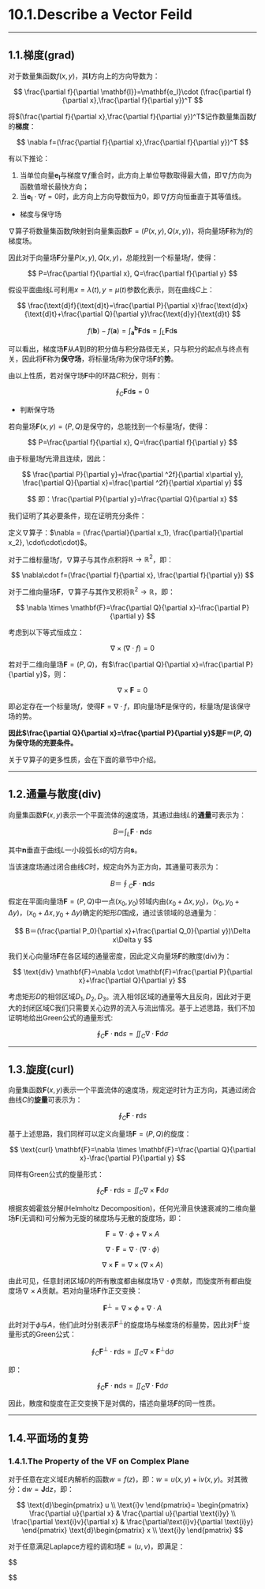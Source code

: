 # **10.1.Describe a Vector Feild**

---

## **1.1.梯度(grad)**

对于数量集函数$f(x, y)$，其$\mathbf{l}$方向上的方向导数为：

$$
\frac{\partial f}{\partial \mathbf{l}}=\mathbf{e_l}\cdot (\frac{\partial f}{\partial x},\frac{\partial f}{\partial y})^T
$$

将$(\frac{\partial f}{\partial x},\frac{\partial f}{\partial y})^T$记作数量集函数$f$的**梯度**：

$$
\nabla f=(\frac{\partial f}{\partial x},\frac{\partial f}{\partial y})^T
$$

有以下推论：

1. 当单位向量$\mathbf{e_l}$与梯度$\nabla f$重合时，此方向上单位导数取得最大值，即$\nabla f$方向为函数值增长最快方向；
2. 当$\mathbf{e_l}\cdot\nabla f=0$时，此方向上方向导数恒为$0$，即$\nabla f$方向恒垂直于其等值线。

- 梯度与保守场

$\nabla$算子将数量集函数$f$映射到向量集函数$\mathbf{F}=(P(x, y), Q(x, y))$，将向量场$\mathbf{F}$称为$f$的梯度场。

因此对于向量场$\mathbf{F}$分量$P(x, y), Q(x, y)$，总能找到一个标量场$f$，使得：

$$
P=\frac{\partial f}{\partial x}, Q=\frac{\partial f}{\partial y} 
$$

假设平面曲线$L$可利用$x=\lambda(t), y=\mu(t)$参数化表示，则在曲线$C$上：

$$
\frac{\text{d}f}{\text{d}t}=\frac{\partial P}{\partial x}\frac{\text{d}x}{\text{d}t}+\frac{\partial Q}{\partial y}\frac{\text{d}y}{\text{d}t}
$$

$$
f(\mathbf{b})-f(\mathbf{a})=\int_{\mathbf{a}}^{\mathbf{b}}\mathbf{F}\text{d}\mathbf{s}=\int_L\mathbf{F}\text{d}\mathbf{s}
$$

可以看出，梯度场$\mathbf{F}$从$A$到$B$的积分值与积分路径无关，只与积分的起点与终点有关，因此将$\mathbf{F}$称为**保守场**，将标量场$f$称为保守场$\mathbf{F}$的**势**。

由以上性质，若对保守场$\mathbf{F}$中的环路$C$积分，则有：

$$
\oint_C \mathbf{F}\text{d}\mathbf{s}=0
$$

- 判断保守场

若向量场$\mathbf{F}(x, y)=(P, Q)$是保守的，总能找到一个标量场$f$，使得：

$$
P=\frac{\partial f}{\partial x}, Q=\frac{\partial f}{\partial y} 
$$

由于标量场$f$光滑且连续，因此：

$$
\frac{\partial P}{\partial y}=\frac{\partial ^2f}{\partial x\partial y}, \frac{\partial Q}{\partial x}=\frac{\partial ^2f}{\partial x\partial y}
$$

$$
即：\frac{\partial P}{\partial y}=\frac{\partial Q}{\partial x}
$$

我们证明了其必要条件，现在证明充分条件：

定义$\nabla$算子：$\nabla = (\frac{\partial}{\partial x_1}, \frac{\partial}{\partial x_2}, \cdot\cdot\cdot)$。

对于二维标量场$f$，$\nabla$算子与其作点积将$\mathbb{R}\to\mathbb{R}^2$，即：

$$
\nabla\cdot f=(\frac{\partial f}{\partial x}, \frac{\partial f}{\partial y})
$$

对于二维向量场$\mathbf{F}$，$\nabla$算子与其作叉积将$\mathbb{R}^2\to\mathbb{R}$，即：

$$
\nabla \times \mathbf{F}=\frac{\partial Q}{\partial x}-\frac{\partial P}{\partial y}
$$

考虑到以下等式恒成立：

$$
\nabla \times (\nabla \cdot f)=0
$$

若对于二维向量场$\mathbf{F}=(P, Q)$，有$\frac{\partial Q}{\partial x}=\frac{\partial P}{\partial y}$，则：

$$
\nabla \times \mathbf{F}=0
$$

即必定存在一个标量场$f$，使得$\mathbf{F}=\nabla \cdot f$，即向量场$\mathbf{F}$是保守的，标量场$f$是该保守场的势。

**因此$\frac{\partial Q}{\partial x}=\frac{\partial P}{\partial y}$是$\mathbf{F}＝(P, Q)$为保守场的充要条件。**

关于$\nabla$算子的更多性质，会在下面的章节中介绍。

---

## **1.2.通量与散度(div)**


向量集函数$\mathbf{F}(x,y)$表示一个平面流体的速度场，其通过曲线$L$的**通量**可表示为：

$$
B＝\int _L \mathbf{F}\cdot\mathbf{n}\text{d}s
$$

其中$\mathbf{n}$垂直于曲线$L$一小段弧长$s$的切方向$\mathbf{s}$。

当该速度场通过闭合曲线$C$时，规定向外为正方向，其通量可表示为：

$$
B＝\oint_C\mathbf{F}\cdot \mathbf{n}\text{d}s
$$

假定在平面向量场$\mathbf{F}=(P, Q)$中一点$(x_0, y_0)$邻域内由$(x_0+\Delta x, y_0)，(x_0, y_0+\Delta y)，(x_0+\Delta x, y_0+\Delta y)$确定的矩形$D$围成，通过该领域的总通量为：

$$
B＝(\frac{\partial P_0}{\partial x}+\frac{\partial Q_0}{\partial y})\Delta x\Delta y
$$

我们关心向量场$\mathbf{F}$在各区域的通量密度，因此定义向量场$\mathbf{F}$的散度(div)为：

$$
\text{div} \mathbf{F}=\nabla \cdot \mathbf{F}=\frac{\partial P}{\partial x}+\frac{\partial Q}{\partial y}
$$

考虑矩形$D$的相邻区域$D_1, D_2, D_3$。流入相邻区域的通量等大且反向，因此对于更大的封闭区域C我们只需要关心边界的流入与流出情况。基于上述思路，我们不加证明地给出Green公式的通量形式:

$$
\oint_C\mathbf{F}\cdot \mathbf{n}\text{d}s=\iint _C \nabla \cdot \mathbf{F}\text{d}\sigma
$$

---

## **1.3.旋度(curl)**

向量集函数$\mathbf{F}(x,y)$表示一个平面流体的速度场，规定逆时针为正方向，其通过闭合曲线$C$的**旋量**可表示为：

$$
\oint_C \mathbf{F}\cdot \mathbf{r}\text{d}s
$$

基于上述思路，我们同样可以定义向量场$\mathbf{F}=(P, Q)$的旋度：

$$
\text{curl} \mathbf{F}=\nabla \times \mathbf{F}=\frac{\partial Q}{\partial x}-\frac{\partial P}{\partial y} 
$$

同样有Green公式的旋量形式：

$$
\oint_C\mathbf{F}\cdot \mathbf{r}\text{d}s=\iint_C \nabla \times \mathbf{F}\text{d}\sigma
$$

根据亥姆霍兹分解(Helmholtz Decomposition)，任何光滑且快速衰减的二维向量场$\mathbf{F}$(无调和)可分解为无旋的梯度场与无散的旋度场，即：

$$
\mathbf{F}=\nabla\cdot\phi+\nabla\times A
$$

$$
\nabla\cdot\mathbf{F}=\nabla\cdot(\nabla\cdot \phi)
$$

$$
\nabla\times\mathbf{F}=\nabla\times(\nabla\times A)
$$

由此可见，任意封闭区域$D$的所有散度都由梯度场$\nabla\cdot\phi$贡献，而旋度所有都由旋度场$\nabla\times A$贡献。若对向量场$\mathbf{F}$作正交变换：

$$
\mathbf{F}^{\perp}=\nabla\times\phi+\nabla\cdot A
$$

此时对于$\phi$与$A$，他们此时分别表示$\mathbf{F}^{\perp}$的旋度场与梯度场的标量势，因此对$\mathbf{F}^{\perp}$旋量形式的Green公式：

$$
\oint_C \mathbf{F}^{\perp}\cdot \mathbf{r}\text{d}s=\iint_C\nabla \times\mathbf{F}^{\perp}\text{d}\sigma
$$

即：

$$
\oint_C\mathbf{F}\cdot\mathbf{n}\text{d}s=\iint_C\nabla\cdot \mathbf{F}\text{d}\sigma
$$

因此，散度和旋度在正交变换下是对偶的，描述向量场$\mathbf{F}$的同一性质。

---

## **1.4.平面场的复势**

### **1.4.1.The Property of the VF on Complex Plane**

对于任意在定义域$\text{E}$内解析的函数$w=f(z)$，即：$w=u(x,y)+\text{i}v(x,y)$。对其微分：$\text{d}w=\boldsymbol{J}\text{d}z$，即：

$$
\text{d}\begin{pmatrix}
u \\
\text{i}v
\end{pmatrix}=
\begin{pmatrix}
\frac{\partial u}{\partial x} & \frac{\partial u}{\partial \text{i}y} \\
\frac{\partial \text{i}v}{\partial x} & \frac{\partial\text{i}v}{\partial \text{i}y} 
\end{pmatrix}
\text{d}\begin{pmatrix}
x \\
\text{i}y
\end{pmatrix}
$$



对于任意满足$\text{Laplapce}$方程的调和场$\mathbf{E}=(u,v)$，即满足：

$$

$$

